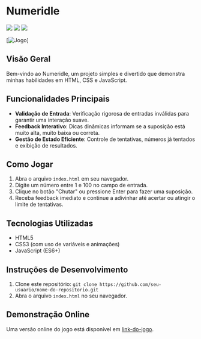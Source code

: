 # Numeridle
<div>
<img src="https://img.shields.io/badge/JavaScript-F7DF1E?style=for-the-badge&logo=javascript&logoColor=black">
<img src="https://img.shields.io/badge/HTML5-E34F26?style=for-the-badge&logo=html5&logoColor=white">
<img src="https://img.shields.io/badge/CSS3-1572B6?style=for-the-badge&logo=css3&logoColor=white">
</div>

[![Jogo]('img/numeridle.png')]

## Visão Geral

Bem-vindo ao Numeridle, um projeto simples e divertido que demonstra minhas habilidades em HTML, CSS e JavaScript.

## Funcionalidades Principais

- **Validação de Entrada**: Verificação rigorosa de entradas inválidas para garantir uma interação suave.
- **Feedback Interativo**: Dicas dinâmicas informam se a suposição está muito alta, muito baixa ou correta.
- **Gestão de Estado Eficiente**: Controle de tentativas, números já tentados e exibição de resultados.

## Como Jogar

1. Abra o arquivo `index.html` em seu navegador.
2. Digite um número entre 1 e 100 no campo de entrada.
3. Clique no botão "Chutar" ou pressione Enter para fazer uma suposição.
4. Receba feedback imediato e continue a adivinhar até acertar ou atingir o limite de tentativas.

## Tecnologias Utilizadas

- HTML5
- CSS3 (com uso de variáveis e animações)
- JavaScript (ES6+)

## Instruções de Desenvolvimento

1. Clone este repositório: `git clone https://github.com/seu-usuario/nome-do-repositorio.git`
2. Abra o arquivo `index.html` no seu navegador.

## Demonstração Online

Uma versão online do jogo está disponível em [link-do-jogo](https://sua-url.com).


